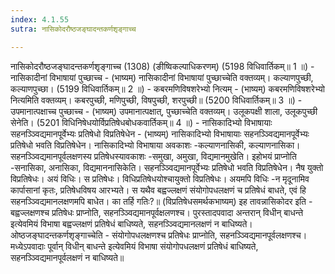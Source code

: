 ```yaml
---
index: 4.1.55
sutra: नासिकोदरौष्ठजङ्घादन्तकर्णशृङ्गाच्च

---
```

 नासिकोदरौष्ठजङ्घादन्तकर्णशृङ्गाच्च (1308) (ङीष्विकल्पाधिकरणम्) (5198 विधिवार्तिकम्॥ 1 ॥) - नासिकादीनां विभाषायां पुच्छाच्च - (भाष्यम्) नासिकादीनां विभाषायां पुच्छाच्चेति वक्तव्यम्। कल्याणपुच्छी, कल्याणपुच्छा। (5199 विधिवार्तिकम्॥ 2 ॥) - कबरमणिविषशरेभ्यो नित्यम् - (भाष्यम्) कबरमणिविषशरेभ्यो नित्यमिति वक्तव्यम्। कबरपुच्छी, मणिपुच्छी, विषपुच्छी, शरपुच्छी॥ (5200 विधिवार्तिकम्॥ 3 ॥) - उपमानात्पक्षाच्च पुच्छाच्च - (भाष्यम्) उपमानात्पक्षात्, पुच्छाच्चेति वक्तव्यम्। उलूकपक्षी शाला, उलूकपुच्छी सेनेति। (5201 विधिनिषेधयोर्विप्रतिषेधबोधकवार्तिकम्॥ 4 ॥) - नासिकादिभ्यो विभाषायाः सहनञ्ञ्विद्यमानपूर्वेभ्यः प्रतिषेधो विप्रतिषेधेन - (भाष्यम्) नासिकादिभ्यो विभाषायाः सहनञ्ञ्विद्यमानपूर्वेभ्यः प्रतिषेधो भवति विप्रतिषेधेन। नासिकादिभ्यो विभाषाया अवकाशः -कल्याणनासिकी, कल्याणनासिका। सहनञ्ञ्विद्यमानपूर्वलक्षणस्य प्रतिषेधस्यावकाशः -समुखा, अमुखा, विद्यमानमुखेति। इहोभयं प्राप्नोति -सनासिका, अनासिका, विद्यमाननासिकेति। सहनञ्ञ्विद्यमानपूर्वेभ्यः प्रतिषेधो भवति विप्रतिषेधेन। नैष युक्तो विप्रतिषेधः। अयं विधिः। स प्रतिषेधः। विधिप्रतिषेधयोश्चायुक्तो विप्रतिषेधः। अयमपि विधिः -न मृदूनामिव कार्पासानां कृतः, प्रतिषेधविषय आरभ्यते। स यथैव बह्वज्लक्षणं संयोगोपधलक्षणं च प्रतिषेधं बाधते, एवं हि सहनञ्ञ्विद्यमानलक्षणमपि बाधेत। का तर्हि गतिः?॥ (विप्रतिषेधसमर्थकभाष्यम्) इह तावन्नासिकोदर इति - बह्वज्लक्षणश्च प्रतिषेधः प्राप्नोति, सहनञ्ञ्विद्यमानपूर्वक्षलणश्च। पुरस्तादपवादा अन्तरान् विधीन् बाधन्ते इत्येवमियं विभाषा बह्वज्लक्षणं प्रतिषेधं बाधिष्यते, सहनञ्ञ्विद्यमानलक्षणं न बाधिष्यते। ओष्ठजङ्घादन्तकर्णशृङ्गाच्चेति - संयोगोपधलक्षणश्च प्रतिषेधः प्राप्नोति, सहनञ्ञ्विद्यमानपूर्वलक्षणश्च। मध्येऽपवादाः पूर्वान् विधीन् बाधन्ते इत्येवमियं विभाषा संयोगोपधलक्षणं प्रतिषेधं बाधिष्यते, सहनञ्ञ्विद्यमानपूर्वलक्षणं न बाधिष्यते॥ 